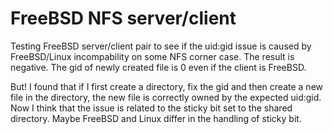 # FreeBSD NFS server/client

Testing FreeBSD server/client pair to see if the uid:gid issue is caused by
FreeBSD/Linux incompability on some NFS corner case. The result is negative.
The gid of newly created file is 0 even if the client is FreeBSD.

But! I found that if I first create a directory, fix the gid and then create
a new file in the directory, the new file is correctly owned by the expected
uid:gid. Now I think that the issue is related to the sticky bit set to the
shared directory. Maybe FreeBSD and Linux differ in the handling of sticky bit.

